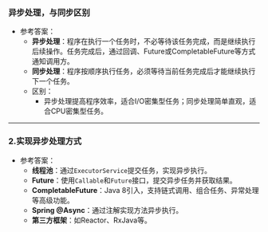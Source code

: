 ### **异步处理，与同步区别**

- 参考答案：
  - **异步处理**：程序在执行一个任务时，不必等待该任务完成，而是继续执行后续操作。任务完成后，通过回调、Future或CompletableFuture等方式通知调用方。
  - **同步处理**：程序按顺序执行任务，必须等待当前任务完成后才能继续执行下一个任务。
  - 区别：
    - 异步处理提高程序效率，适合I/O密集型任务；同步处理简单直观，适合CPU密集型任务。

------

### **2.实现异步处理方式**

- 参考答案：
  - **线程池**：通过`ExecutorService`提交任务，实现异步执行。
  - **Future**：使用`Callable`和`Future`接口，提交异步任务并获取结果。
  - **CompletableFuture**：Java 8引入，支持链式调用、组合任务、异常处理等高级功能。
  - **Spring @Async**：通过注解实现方法异步执行。
  - **第三方框架**：如Reactor、RxJava等。